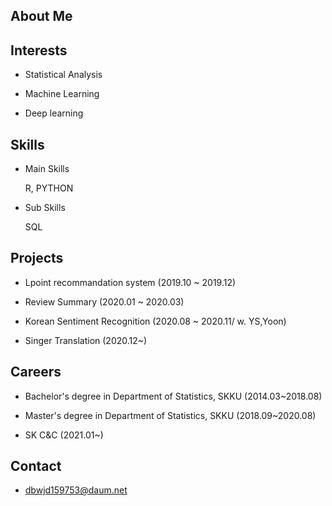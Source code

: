 ## About Me

## Interests

- Statistical Analysis

- Machine Learning

- Deep learning


## Skills

- Main Skills

  R, PYTHON
  
- Sub Skills

  SQL

## Projects

- Lpoint recommandation system (2019.10 ~ 2019.12)

- Review Summary (2020.01 ~ 2020.03)

- Korean Sentiment Recognition (2020.08 ~ 2020.11/ w. YS,Yoon)
  
- Singer Translation (2020.12~)

## Careers

- Bachelor's degree in Department of Statistics, SKKU (2014.03~2018.08) 

- Master's degree in Department of Statistics, SKKU (2018.09~2020.08)

- SK C&C (2021.01~)

## Contact

- dbwjd159753@daum.net



<!--
**Yyyyyjkim/Yyyyyjkim** is a ✨ _special_ ✨ repository because its `README.md` (this file) appears on your GitHub profile.

Here are some ideas to get you started:

- 🔭 I’m currently working on ...
- 🌱 I’m currently learning ...
- 👯 I’m looking to collaborate on ...
- 🤔 I’m looking for help with ...
- 💬 Ask me about ...
- 📫 How to reach me: ...
- 😄 Pronouns: ...
- ⚡ Fun fact: ...
-->

